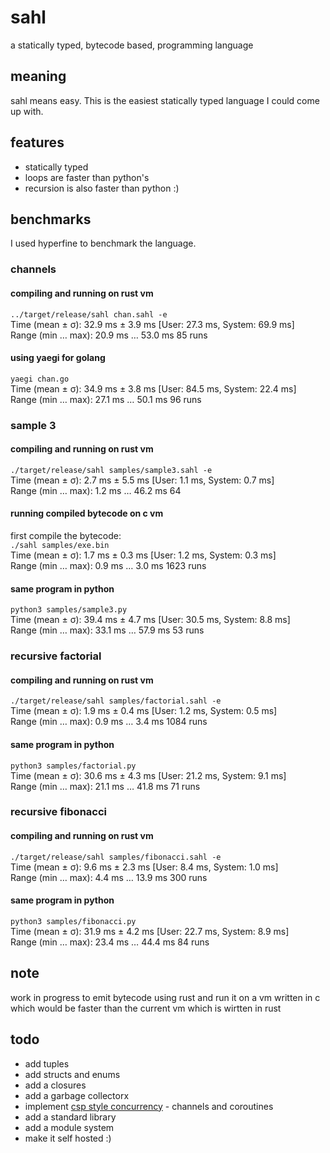# sahl

a statically typed, bytecode based, programming language

## meaning

sahl means easy. This is the easiest statically typed language I could come up with.

## features

- statically typed
- loops are faster than python's
- recursion is also faster than python :)

## benchmarks

I used hyperfine to benchmark the language.

### channels

#### compiling and running on rust vm

`../target/release/sahl chan.sahl -e` <br/>
  Time (mean ± σ):      32.9 ms ±   3.9 ms    [User: 27.3 ms, System: 69.9 ms] <br/>
  Range (min … max):    20.9 ms …  53.0 ms    85 runs <br/>

#### using yaegi for golang 

`yaegi chan.go` <br/>
  Time (mean ± σ):      34.9 ms ±   3.8 ms    [User: 84.5 ms, System: 22.4 ms] <br/>
  Range (min … max):    27.1 ms …  50.1 ms    96 runs <br/>

### sample 3

#### compiling and running on rust vm

`./target/release/sahl samples/sample3.sahl -e` <br/>
  Time (mean ± σ):       2.7 ms ±   5.5 ms    [User: 1.1 ms, System: 0.7 ms] <br/>
  Range (min … max):     1.2 ms …  46.2 ms    64 <br/>
  
#### running compiled bytecode on c vm

first compile the bytecode: <br/>
`./sahl samples/exe.bin` <br/>
  Time (mean ± σ):       1.7 ms ±   0.3 ms    [User: 1.2 ms, System: 0.3 ms] <br/>
  Range (min … max):     0.9 ms …   3.0 ms    1623 runs <br/>

#### same program in python

`python3 samples/sample3.py` <br/>
  Time (mean ± σ):      39.4 ms ±   4.7 ms    [User: 30.5 ms, System: 8.8 ms] <br/>
  Range (min … max):    33.1 ms …  57.9 ms    53 runs <br/>

### recursive factorial

#### compiling and running on rust vm

`./target/release/sahl samples/factorial.sahl -e` <br/>
  Time (mean ± σ):       1.9 ms ±   0.4 ms    [User: 1.2 ms, System: 0.5 ms] <br/>
  Range (min … max):     0.9 ms …   3.4 ms    1084 runs <br/>


#### same program in python

`python3 samples/factorial.py` <br/>
  Time (mean ± σ):      30.6 ms ±   4.3 ms    [User: 21.2 ms, System: 9.1 ms] <br>
  Range (min … max):    21.1 ms …  41.8 ms    71 runs <br/>

### recursive fibonacci

#### compiling and running on rust vm

`./target/release/sahl samples/fibonacci.sahl -e` <br/>
  Time (mean ± σ):       9.6 ms ±   2.3 ms    [User: 8.4 ms, System: 1.0 ms] <br/>
  Range (min … max):     4.4 ms …  13.9 ms    300 runs <br/>

#### same program in python

`python3 samples/fibonacci.py` <br/>
  Time (mean ± σ):      31.9 ms ±   4.2 ms    [User: 22.7 ms, System: 8.9 ms] <br/>
  Range (min … max):    23.4 ms …  44.4 ms    84 runs <br/>

## note

work in progress to emit bytecode using rust and run it on a vm written in c which would be faster than the current vm which is wirtten in rust

## todo

- add tuples
- add structs and enums
- add a closures 
- add a garbage collectorx
- implement [csp style concurrency](https://cs.stanford.edu/people/eroberts/courses/soco/projects/2008-09/tony-hoare/csp.ht) - channels and coroutines
- add a standard library
- add a module system
- make it self hosted :)
